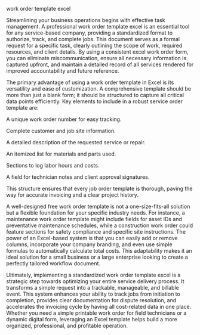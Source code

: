 work order template excel


Streamlining your business operations begins with effective task management. A professional work order template excel is an essential tool for any service-based company, providing a standardized format to authorize, track, and complete jobs. This document serves as a formal request for a specific task, clearly outlining the scope of work, required resources, and client details. By using a consistent excel work order form, you can eliminate miscommunication, ensure all necessary information is captured upfront, and maintain a detailed record of all services rendered for improved accountability and future reference.



The primary advantage of using a work order template in Excel is its versatility and ease of customization. A comprehensive template should be more than just a blank form; it should be structured to capture all critical data points efficiently. Key elements to include in a robust service order template are:



 
A unique work order number for easy tracking.

 
Complete customer and job site information.

 
A detailed description of the requested service or repair.

 
An itemized list for materials and parts used.

 
Sections to log labor hours and costs.

 
A field for technician notes and client approval signatures.




This structure ensures that every job order template is thorough, paving the way for accurate invoicing and a clear project history.



A well-designed free work order template is not a one-size-fits-all solution but a flexible foundation for your specific industry needs. For instance, a maintenance work order template might include fields for asset IDs and preventative maintenance schedules, while a construction work order could feature sections for safety compliance and specific site instructions. The power of an Excel-based system is that you can easily add or remove columns, incorporate your company branding, and even use simple formulas to automatically calculate total costs. This adaptability makes it an ideal solution for a small business or a large enterprise looking to create a perfectly tailored workflow document.



Ultimately, implementing a standardized work order template excel is a strategic step towards optimizing your entire service delivery process. It transforms a simple request into a trackable, manageable, and billable event. This system enhances your ability to track jobs from initiation to completion, provides clear documentation for dispute resolution, and accelerates the invoicing cycle by having all cost-related data in one place. Whether you need a simple printable work order for field technicians or a dynamic digital form, leveraging an Excel template helps build a more organized, professional, and profitable operation.
